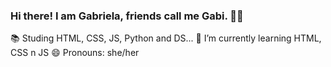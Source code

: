 ### Hi there! I am Gabriela, friends call me Gabi. 🙋‍♀️


📚 Studing HTML, CSS, JS, Python and DS...
🌱 I’m currently learning HTML, CSS n JS
😄 Pronouns: she/her


